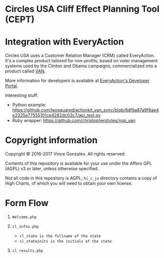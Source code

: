 # Circles USA Cliff Effect Planning Tool (CEPT)

# Integration with EveryAction

Circles USA uses a Customer Relation Manager (CRM) called EveryAction.
It's a complex product tailored for non-profits, based on voter management systems used by the Clinton and Obama campaigns, commercialized into a product called [VAN](https://en.wikipedia.org/wiki/NGP_VAN).

More information for developers is available at [EveryAction's Developer Portal](http://developers.everyaction.com/).

Interesting stuff:

 * Python example: https://github.com/leosquared/actionkit_van_sync/blob/6df9a87a9f8ae4e2225a77555101ce4282dc02c7/api_test.py
 * Ruby wrapper: https://github.com/christopherstyles/ngp_van

# Copyright information

Copyright © 2016-2017 Vince Gonzales. All rights reserved.

Contents of this repository is available for your use under the Affero GPL (AGPL) v3 or later, unless otherwise specified.

Not all code in this repository is AGPL; `hi_c_js` directory contains a copy of High Charts, of which you will need to obtain your own license.


# Form Flow
1. `Welcome.php`
2. `cl_infos.php`
	* `cl_state is the fullname of the state`
	* `cl_stateinits is the initials of the state`

10. `cl_results.php`
